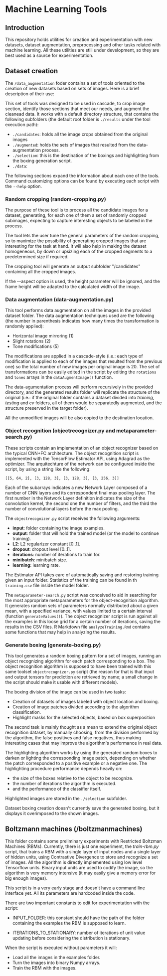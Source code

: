# Machine Learning Tools

## Introduction

This repository holds utilities for creation and experimentation with new datasets,
dataset augmentation, preprocessing and other tasks related with machine learning. All 
these utilities are still under development, so they are best used as a source for 
experimentation.

## Dataset creation

The `/data_augmentation` foder contains a set of tools oriented to the creation of new
datasets based on sets of images. Here is a brief description of their use:
 
 
 
This set of tools was designed to be used in cascade, to crop image section, identify 
those sections that meet our needs, and augment the cleanead data. It works with a
default directory structure, that contains the following subfolders (the default
root folder is `./results` under the tool execution path):

* `./candidates`: holds all the image crops obtained from the original images
* `./augmented`: holds the sets of images that resulted from the data-augmentation process.
* `./selection`: this is the destination of the boxings and highlighting from the boxing generation script.
* `./data`: 


The following sections expand the information about each one of the tools. Command customizing options can be found 
by executing each script with the `--help` option. 

### Random cropping (random-cropping.py)

The purpose of these tool is to process all the candidate images for a dataset, generating, for each one of them
a set of randomly cropped subimages, expecting to capture interesting objects to be labeled in the process.
        
The tool lets the user tune the general parameters of the random cropping, so to maximize the possibility
of generating cropped images that are interesting for the task at hand. It will also help in making the
dataset homogeneous, by down or upsizing each of the cropped segments to a predetermined size if required.
        
The cropping tool will generate an output subfolder "/candidates" containing all the cropped images.
        
If the --aspect option is used, the height parameter will be ignored, and the frame height will be adapted
to the calculated width of the image.


### Data augmentation (data-augmentation.py)

This tool performs data augmentation on all the images in the provided dataset folder. The data augmentation 
techniques used are the following (the number in parenthesis indicates how many times the transformation is
randomly applied):
        
* Horizontal image mirroring (1) 
* Slight rotations (2)
* Tone modifications (5)

The modifications are applied in a cascade-style (i.e.: each type of modification is applied to each of the
images that resulted from the previous one) so the total number of new images per original image is 20. The
set of transformations can be easily edited in the script by editing the `rotations` and `tones` arrays in the
`dataAugmentImage()` function.

The data-agumentation process will perform recursively in the provided directory, and the generated results
folder will replicate the structure of the original (i.e.: if the original folder contains a dataset divided
into *training*, *testing* and *cv* folders, all of them would be separatedly augmented, and the structure preserved 
in the target folder).

All the unmodified images will be also copied to the destination location.

### Object recognition (objectrecognizer.py and metaparameter-search.py)

These scripts contain an implementation of an object recognizer based on the typical CNN+FC architecture. The object
recognition script is implemented with the TensorFlow Estimator API, using Adagrad as the optimizer. The arquitechture
of the network can be configured inside the script, by using a string like the following:

```buildoutcfg
[[5, 64, 2], [3, 128, 3], [3, 128, 3], [3, 256, 3]]
```

Each of the subarrays indicates a new Network Layer composed of a number of CNN layers and its correspondent final 
max pooling layer. The first number in the Network Layer definition indicates the size of the convolution kernel, the 
second one the number of filters, and the third the number of convolutional layers before the max pooling.  

The `objectrecognizer.py` script receives the following arguments:

* **input**: folder containing the image examples.
* **output**: folder that will hold the trained model (or the model to continue training).
* **L2**: L2 regularizer constant [0..1].
* **dropout**: dropout level [0..1].
* **iterations**: number of iterations to train for.
* **minibatch**: minibatch size.
* **learning**: learning rate.

The Estimator API takes care of automatically saving and restoring training given an input folder. Statistics of the
training can be found in th `training.csv` file inside the model folder.

The `metaparameter-search.py` script was conceived to aid in searching for the most appropriate metaparameters for the
object-recognition algorithm. It generates random sets of parameters normally distributed about a given mean, with a
specified variance, with values limited to a certain interval (function `generateValues()`). The object recognizer
script is run against all the examples in this loose grid for a certain number of iterations, saving the results
in the CSV files. R Markdown file `analyzeTraining.Rmd` contains some functions that may help in analyzing the
results.



### Generate boxing (generate-boxing.py)

This tool generates a random boxing pattern for a set of images, running an object recognizing algorithm
for each patch corresponding to a box. The object recognition algorithm is supposed to have been trained with
this same toolset `objectrecognizer.py` script (the reason for that is that input and output tensors for prediction 
are retrieved by name; a small change in the script should make it usable with different models). 

The boxing division of the image can be used in two tasks:
        
* Creation of datasets of images labeled with object location and boxing.
* Creation of image patches divided according to the algorithm classification.
* Highlight masks for the selected objects, based on box superposition
        
The second task is mainly thought as a mean to extend the original object recognition dataset, by manually choosing, 
from the division performed by the algorithm, the false positives and false negatives, thus making interesting
cases that may improve the algorithm's performance in real data.

The highlighting algorithm works by using the generated random boxes to darken or lighting the corresponding image 
patch, depending on whether the patch corresponded to a positive example or a negative one. The highlighting procedure
performance depends heavily on:

* the size of the boxes relative to the object to be recognize.
* the number of iterations the algorithm is executed.
* and the performance of the classifier itself.

Highlighted images are stored in the `./selection` subfolder.

Dataset boxing creation doesn't currently save the generated boxing, but it displays it overimposed to the shown
images.


## Boltzmann machines (/boltzmanmachines)

This folder contains some preliminary experiments with Restricted Boltzman Machines (RBMs).
Currently, there is just one experiment, the *train-rbm.py* script, that trains a RBM
with a single layer of input nodes and a single layer of hidden units, using Contrastive
Divergence to store and recognize a set of images. All the algorithm is directly
implemented using low level Tensorflow units. Binary input units are used to codify the
image, so the algorithm is very memory intensive (it may easily give a memory error for
big enough images).

This script is in a very early stage and doesn't have a command line interface yet. All 
its parameters are hardcoded inside the code. 

There are two important constants to edit for experimentation with the script:

* INPUT_FOLDER: this constant should have the path of the folder containing the examples
 the RBM is supposed to learn.

* ITERATIONS_TO_STATIONARY: number of iterations of unit value updating before considering 
the distribution is stationary.

When the script is executed without parameters it will:
* Load all the images in the examples folder.
* Turn the images into binary Numpy arrays.
* Train the RBM with the images.



